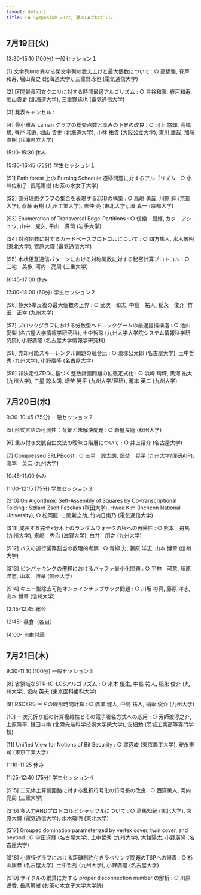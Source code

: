 ```yaml
---
layout: default
title: LA Symposium 2022, 夏のLAプログラム
---
```


 

7月19日(火)
--------
13:30-15:10 (100分) 一般セッション１

[1] 文字列中の異なる閉文字列の数え上げと最大個数について
: ○ 高橋駿, 脊戸和寿, 堀山貴史 (北海道大学), 三重野琢也 (電気通信大学)

[2] 区間最長回文クエリに対する時間最適アルゴリズム
: ○ 三谷和暉, 脊戸和寿, 堀山貴史 (北海道大学), 三重野琢也 (電気通信大学)

[3] 発表キャンセル
: 

[4] 最小重み Laman グラフの総交点数と厚みの下界の改良
: ○ 河上 悠輝, 高橋 駿, 脊戸 和寿, 堀山 貴史 (北海道大学), 小林 祐貴 (大阪公立大学), 東川 雄哉, 加藤 直樹 (兵庫県立大学)

15:10-15:30 休み

15:30-16:45 (75分) 学生セッション１

[S1] Path forest 上の Burning Schedule 遷移問題に対するアルゴリズム
: ○ 小川佐和子, 長尾篤樹 (お茶の水女子大学)

[S2] 部分理想グラフの集合を表現するZDDの構築
: ○ 高嶋 勇哉, 川原 純 (京都大学), 斎藤 寿樹 (九州工業大学), 吉仲 亮 (東北大学), 湊 真一 (京都大学)

[S3] Enumeration of Transversal Edge-Partitions
: ○ 信樂　昂輝, カク　アシュウ, 山中　克久, 平山　貴司 (岩手大学)

[S4] 対称関数に対するカードベースプロトコルについて
: ○ 四方隼人, 水木敬明 (東北大学), 宮原大輝 (電気通信大学)

[S5] 木状相互通信パターンにおける対称関数に対する秘密計算プロトコル
: ○ 三宅　美歩, 河内　亮周 (三重大学)

16:45-17:00 休み

17:00-18:00 (60分) 学生セッション２

[S6] 極大δ準反復の最大個数の上界
: ○ 武次　和志, 中島　祐人, 稲永　俊介, 竹田　正幸 (九州大学)

[S7] ブロックグラフにおける分数型ヘドニックゲームの最適提携構造
: ○ 池山愛梨 (名古屋大学情報学研究科), 土中哲秀 (九州大学大学院システム情報科学研究院), 小野廣隆 (名古屋大学情報学研究科)

[S8] 売却可能スキーレンタル問題の競合比
: ○ 瀧塚公太郎 (名古屋大学), 土中哲秀 (九州大学), 小野廣隆 (名古屋大学)

[S9] 非決定性ZDDに基づく整数計画問題の拡張定式化
: ○ 浜崎 晴輝, 黒河 祐太 (九州大学), 三星 諒太朗, 畑埜 晃平 (九州大学/理研), 瀧本 英二 (九州大学)

7月20日(水)
--------
9:30-10:45 (75分) 一般セッション２

[5] 形式言語の可測性：背景と未解決問題
: ○ 新屋良磨 (秋田大学)

[6] 重み付き文脈自由文法の曖昧さ階層について
: ○ 井上裕介 (名古屋大学)

[7] Compressed ERLPBoost
: ○ 三星　諒太朗, 畑埜　晃平 (九州大学/理研AIP), 瀧本　英二 (九州大学)

10:45-11:00 休み

11:00-12:15 (75分) 学生セッション３

[S10] On Algorithmic Self-Assembly of Squares by Co-transcriptional Folding
: Szilárd Zsolt Fazekas (秋田大学), Hwee Kim (Incheon National University), ○ 松岡龍一, 関新之助, 竹内日南乃 (電気通信大学)

[S11] 成長する完全k分木上のランダムウォークの根への再帰性
: ○ 熊本　舟馬 (九州大学), 来嶋　秀治 (滋賀大学), 白井　朋之 (九州大学)

[S12] バスの運行業務割当の数理的考察
: ○ 青柳 力, 藤原 洋志, 山本 博章 (信州大学)

[S13] ビンパッキングの遷移におけるバッファ最小化問題
: ○ 平林　可意, 藤原　洋志, 山本　博章 (信州大学)

[S14] キュー型除去可能オンラインナップサック問題
: ○ 川坂 彬真, 藤原 洋志, 山本 博章 (信州大学)

12:15-12:45 総会

12:45- 昼食（各自）

14:00- 自由討論

7月21日(木)
--------
9:30-11:10 (100分) 一般セッション３

[8] 省領域なSTR-IC-LCSアルゴリズム
: ○ 米本 優生, 中島 祐人, 稲永 俊介 (九州大学), 坂内 英夫 (東京医科歯科大学)

[9] RSCERシードの線形時間計算
: ○ 廣瀬 健人, 中島 祐人, 稲永 俊介 (九州大学)

[10] 一次元折り紙の計算複雑性とその電子署名方式への応用
: ○ 芳師渡淳之介, 上原隆平, 鎌田斗南 (北陸先端科学技術大学院大学), 安細勉 (茨城工業高等専門学校)

[11] Unified View for Notions of Bit Security
: ○ 渡辺峻 (東京農工大学), 安永憲司 (東京工業大学)

11:10-11:25 休み

11:25-12:40 (75分) 学生セッション４

[S15] 二元体上算術回路に対する乱択符号化の符号長の改良
: ○ 西窪勇人, 河内亮周 (三重大学)

[S16] 多入力ANDプロトコルとシャッフルについて
: ○ 葛馬知紀 (東北大学), 宮原大輝 (電気通信大学), 水木敬明 (東北大学)

[S17] Grouped domination parameterized by vertex cover, twin cover, and beyond
: ○ 宇田冴輝 (名古屋大学), 土中哲秀 (九州大学), 大舘陽太, 小野廣隆 (名古屋大学)

[S18] 小直径グラフにおける距離制約付きラベリング問題のTSPへの帰着
: ○ 杉山康恭 (名古屋大学), 土中哲秀 (九州大学), 小野廣隆 (名古屋大学)

[S19] サイクルの累乗に対する proper disconnection number の解析
: ○ 川原遥香, 長尾篤樹 (お茶の水女子大学大学院)
